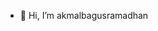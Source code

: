 - 👋 Hi, I’m akmalbagusramadhan


<!---
akmalbagusramadhan21/akmalbagusramadhan21 is a ✨ special ✨ repository because its `README.md` (this file) appears on your GitHub profile.
You can click the Preview link to take a look at your changes.
--->
